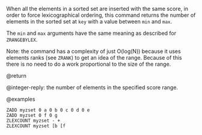 When all the elements in a sorted set are inserted with the same score, in order
to force lexicographical ordering, this command returns the number of elements
in the sorted set at `key` with a value between `min` and `max`.

The `min` and `max` arguments have the same meaning as described for
`ZRANGEBYLEX`.

Note: the command has a complexity of just O(log(N)) because it uses elements
ranks (see `ZRANK`) to get an idea of the range. Because of this there is no
need to do a work proportional to the size of the range.

@return

@integer-reply: the number of elements in the specified score range.

@examples

```cli
ZADD myzset 0 a 0 b 0 c 0 d 0 e
ZADD myzset 0 f 0 g
ZLEXCOUNT myzset - +
ZLEXCOUNT myzset [b [f
```
